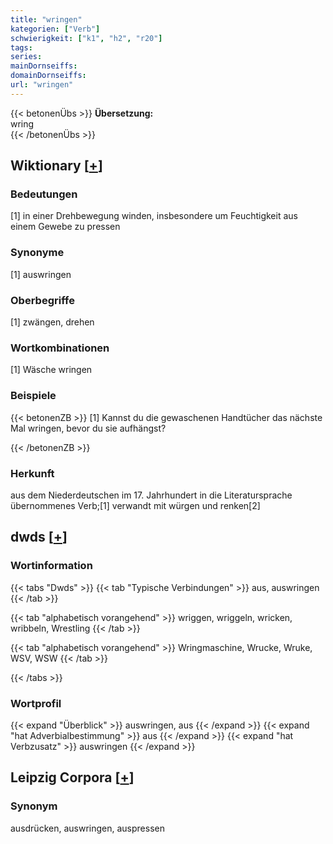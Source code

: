 ```yaml
---
title: "wringen"
kategorien: ["Verb"]
schwierigkeit: ["k1", "h2", "r20"]
tags:
series:
mainDornseiffs:
domainDornseiffs:
url: "wringen"
---
```


{{< betonenÜbs >}}
**Übersetzung:**  
wring  
{{< /betonenÜbs >}}

## Wiktionary [[+](https://de.wiktionary.org/wiki/wringen)]

### Bedeutungen
[1] in einer Drehbewegung winden, insbesondere um Feuchtigkeit aus einem Gewebe zu pressen  

### Synonyme
[1] auswringen  

### Oberbegriffe
[1] zwängen, drehen  

### Wortkombinationen
[1] Wäsche wringen  

### Beispiele
{{< betonenZB >}}
[1] Kannst du die gewaschenen Handtücher das nächste Mal wringen, bevor du sie aufhängst?  

{{< /betonenZB >}}
### Herkunft
aus dem Niederdeutschen im 17. Jahrhundert in die Literatursprache übernommenes Verb;[1] verwandt mit würgen und renken[2]  



## dwds [[+](https://www.dwds.de/wb/wringen)]

### Wortinformation
{{< tabs "Dwds" >}}
{{< tab "Typische Verbindungen" >}}
aus, auswringen
{{< /tab >}}

{{< tab "alphabetisch vorangehend" >}}
wriggen, wriggeln, wricken, wribbeln, Wrestling
{{< /tab >}}

{{< tab "alphabetisch vorangehend" >}}
Wringmaschine, Wrucke, Wruke, WSV, WSW
{{< /tab >}}

{{< /tabs >}}

### Wortprofil
{{< expand "Überblick" >}} auswringen, aus {{< /expand >}}
{{< expand "hat Adverbialbestimmung" >}} aus {{< /expand >}}
{{< expand "hat Verbzusatz" >}} auswringen {{< /expand >}}

## Leipzig Corpora [[+](https://corpora.uni-leipzig.de/en/res?word=wringen&corpusId=deu_newscrawl-public_2018)]


### Synonym
ausdrücken, auswringen, auspressen

